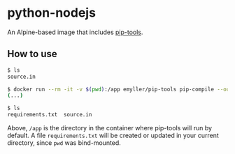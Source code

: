 # python-nodejs

An Alpine-based image that includes
[pip-tools](https://github.com/jazzband/pip-tools).


## How to use

```sh
$ ls
source.in

$ docker run --rm -it -v $(pwd):/app emyller/pip-tools pip-compile --output-file requirements.txt source.in
(...)

$ ls
requirements.txt  source.in
```

Above, `/app` is the directory in the container where pip-tools will run by
default. A file `requirements.txt` will be created or updated in your current
directory, since `pwd` was bind-mounted.
